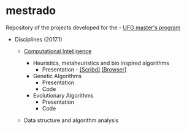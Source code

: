 # mestrado
Repository of the projects developed for the - [UFG master's program](http://www.inf.ufg.br/mestrado/)

* Disciplines (2017.1)
  * [Computational Intelligence](https://airtonbjunior.github.io/mestrado/ComputationalIntelligence/)
    * Heuristics, metaheuristics and bio inspired algorithms 
      * Presentation - [[Scribd]](https://pt.scribd.com/document/342446728/Heuristicas-metaheuristicas-e-algoritmos-bio-inspirados) [[Browser]](https://airtonbjunior.github.io/mestrado/computational-intelligence/heuristics-metaheuristcs/IC_1.pdf)
    * Genetic Algorithms
      * Presentation
      * Code
    * Evolutionary Algorithms
      * Presentation
      * Code
 
  * Data structure and algorithm analysis

